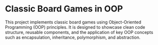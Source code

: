 # Classic Board Games in OOP
This project implements classic board games using Object-Oriented Programming (OOP) principles. It is designed to showcase clean code structure, reusable components, and the application of key OOP concepts such as encapsulation, inheritance, polymorphism, and abstraction.

